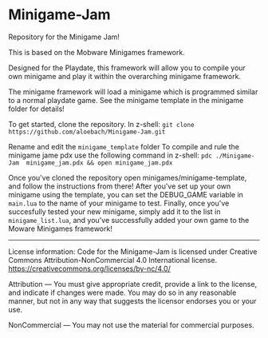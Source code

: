 # Minigame-Jam
Repository for the Minigame Jam!

This is based on the Mobware Minigames framework.

Designed for the Playdate, this framework will allow you to compile your own minigame and play it within the overarching minigame framework.

The minigame framework will load a minigame which is programmed similar to a normal playdate game. See the minigame template in the minigame folder for details!

To get started, clone the repository. 
In z-shell: `git clone https://github.com/aloebach/Minigame-Jam.git`

Rename and edit the `minigame_template` folder 
To compile and rule the minigame jame pdx use the following command in z-shell:
`pdc ./Minigame-Jam  minigame_jam.pdx && open minigame_jam.pdx`

Once you've cloned the repository open minigames/minigame-template, and follow the instructions from there! After you've set up your own minigame using the template, you can set the DEBUG_GAME variable in `main.lua` to the name of your minigame to test. Finally, once you've succesfully tested your new minigame, simply add it to the list in  `minigame_list.lua`, and you've successfully added your own game to the Moware Minigames framework!


_____________________________
License information:
Code for the Minigame-Jam is licensed under Creative Commons Attribution-NonCommercial 4.0 International license.
https://creativecommons.org/licenses/by-nc/4.0/

Attribution — You must give appropriate credit, provide a link to the license, and indicate if changes were made. You may do so in any reasonable manner, but not in any way that suggests the licensor endorses you or your use.

NonCommercial — You may not use the material for commercial purposes. 

